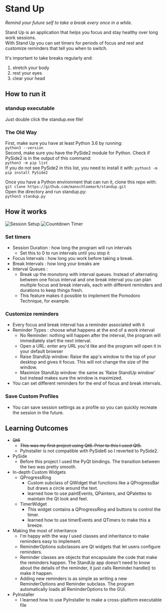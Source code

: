 # Stand Up
_Remind your future self to take a break every once in a while._

Stand Up is an application that helps you focus and stay healthy over long work sessions.  
With Stand Up you can set timers for periods of focus and rest and customize reminders that tell you when to switch.  

It's important to take breaks regularly and:
 1. stretch your body
 1. rest your eyes
 1. clear your head

## How to run it

### standup executable
Just double click the standup.exe file!

### The Old Way
First, make sure you have at least Python 3.6 by running:  
` python3 --version `  
Second, make sure you have the PySide2 module for Python.
Check if PySide2 is in the output of this command:  
`python3 -m pip list`  
If you do not see PySide2 in this list, you need to install it with:
 `python3 -m pip install PySide2`  

Once you have a Python environment that can run it, clone this repo with:  
`git clone https://github.com/manschloemark/standup.git`  
Open the directory and run standup.py:  
`python3 standup.py`  

## How it works

![Session Setup](../assets/sessionsetup.jpg?raw=true) ![Countdown Timer](../assets/intervaltimer.jpg?raw=true)

### Set timers
- Session Duration : how long the program will run intervals
  - Set this to 0 to run intervals until you stop it
- Focus Intervals  : how long you work before taking a break.
- Break Intervals  : how long your breaks are
- Interval Queues  :
  - Break up the monotony with interval queues. Instead of alternating between one focus interval and one break interval you can plan multiple focus and break intervals, each with different reminders and durations to keep things fresh.
  - This feature makes it possible to implement the Pomodoro Technique, for example.

### Customize reminders
- Every focus and break interval has a reminder associated with it
- Reminder Types    : choose what happens at the end of a work interval
  - No Reminder: nothing will happen after the interval, the program will immediately start the next interval.
  - Open a URL: enter any URL you'd like and the program will open it in your default browser
  - Raise StandUp window: Raise the app's window to the top of your desktop and gives it focus. This will not change the size of the window.
  - Maximize StandUp window: the same as 'Raise StandUp window' but instead makes sure the window is maximized.
- You can set different reminders for the end of focus and break intervals.

### Save Custom Profiles
- You can save session settings as a profile so you can quickly recreate the session in the future.


## Learning Outcomes
- ~~Qt6~~
  - ~~This was my first project using Qt6. Prior to this I used Qt5.~~
  - PyInstaller is not compatible with PySide6 so I reverted to PySide2.
- PySide
  - Before this project I used the PyQt bindings. The transition between the two was pretty smooth.
- In-depth Custom Widgets
  - QProgressRing
    - Custom subclass of QWidget that functions like a QProgressBar but draws a circle around the text.
    - learned how to use paintEvents, QPainters, and QPalettes to maintain the Qt look and feel.
  - TimerWidget
    - This widget contains a QProgressRing and buttons to control the timer.
    - learned how to use timerEvents and QTimers to make this a breeze.
- Making the most of inheritance
  - I'm happy with the way I used classes and inheritance to make reminders easy to implement.
  - ReminderOptions subclasses are Qt widgets that let users configure reminders.
  - Reminder classes are objects that encapsulate the code that make the reminders happen. The StandUp app doesn't need to know about the details of the reminder, it just calls Reminder.handle() to make it happen.
  - Adding new reminders is as simple as writing a new ReminderOptions and Reminder subclass. The program automatically loads all ReminderOptions to the GUI.
- PyInstaller
  - I learned how to use PyInstaller to make a cross-platform executable file

